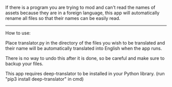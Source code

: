 If there is a program you are trying to mod and can't read the names of assets because they are in a foreign language, this app will automatically rename all files so that their names can be easily read.


---------------


How to use:


Place translator.py in the directory of the files you wish to be translated and their name will be automatically translated into English when the app runs.

There is no way to undo this after it is done, so be careful and make sure to backup your files.

This app requires deep-translator to be installed in your Python library. (run "pip3 install deep-translator" in cmd)

